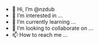 - 👋 Hi, I’m @nzdub
- 👀 I’m interested in ...
- 🌱 I’m currently learning ...
- 💞️ I’m looking to collaborate on ...
- 📫 How to reach me ...

<!---
nzdub/nzdub is a ✨ special ✨ repository because its `README.md` (this file) appears on your GitHub profile.
You can click the Preview link to take a look at your changes.
--->
